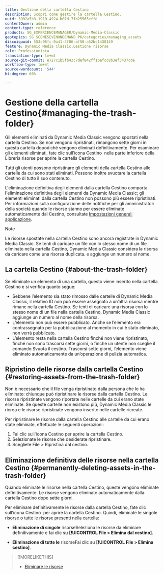 ```yaml
---
title: Gestione della cartella Cestino
description: Scopri come gestire la cartella Cestino.
uuid: 3992a5b8-1919-4924-b07d-7fb25565effd
contentOwner: admin
content-type: reference
products: SG_EXPERIENCEMANAGER/Dynamic-Media-Classic
geptopics: SG_SCENESEVENONDEMAND_PK/categories/managing_assets
discoiquuid: 553c95fc-0a41-4f06-af50-a62bc1438149
feature: Dynamic Media Classic,Gestione risorse
role: Professionista
translation-type: tm+mt
source-git-commit: e727c1b5fb43c7def842ff1bafcc8b3ef3437cde
workflow-type: tm+mt
source-wordcount: '544'
ht-degree: 60%

---
```



# Gestione della cartella Cestino{#managing-the-trash-folder}

Gli elementi eliminati da Dynamic Media Classic vengono spostati nella cartella Cestino. Se non vengono ripristinati, rimangono sette giorni in questa cartella dopodiché vengono eliminati definitivamente. Per esaminare gli elementi eliminati, fate clic sull’icona Cestino  nella parte inferiore della Libreria risorse per aprire la cartella Cestino.

Tutti gli utenti possono ripristinare gli elementi della cartella Cestino alle cartelle da cui sono stati eliminati. Possono inoltre svuotare la cartella Cestino di tutto il suo contenuto.

L&#39;eliminazione definitiva degli elementi dalla cartella Cestino comporta l&#39;eliminazione definitiva degli elementi da Dynamic Media Classic; gli elementi eliminati dalla cartella Cestino non possono più essere ripristinati. Per informazioni sulla configurazione delle notifiche per gli amministratori della società quando le risorse stanno per essere eliminate automaticamente dal Cestino, consultate [Impostazioni generali applicazione](application-setup.md#general_settings).

>[!NOTE]
>
>Le risorse spostate nella cartella Cestino sono ancora registrate in Dynamic Media Classic. Se tenti di caricare un file con lo stesso nome di un file eliminato nella cartella Cestino, Dynamic Media Classic considera la risorsa da caricare come una risorsa duplicata. e aggiunge un numero al nome.

## La cartella Cestino {#about-the-trash-folder}

Se eliminate un elemento di una cartella, questo viene inserito nella cartella Cestino e si verifica quanto segue:

* Sebbene l’elemento sia stato rimosso dalle cartelle di Dynamic Media Classic, il relativo ID non può essere assegnato a un’altra risorsa mentre rimane nella cartella Cestino. Se tenti di caricare una risorsa con lo stesso nome di un file nella cartella Cestino, Dynamic Media Classic aggiunge un numero al nome della risorsa.
* L’elemento non può essere pubblicato. Anche se l’elemento era contrassegnato per la pubblicazione al momento in cui è stato eliminato, non verrà pubblicato.
* L’elemento resta nella cartella Cestino finché non viene ripristinato, finché non sono trascorsi sette giorni, o finché un utente non sceglie il comando Svuota il cestino. Trascorsi sette giorni, l’elemento viene eliminato automaticamente da un’operazione di pulizia automatica.

## Ripristino delle risorse dalla cartella Cestino  {#restoring-assets-from-the-trash-folder}

Non è necessario che il file venga ripristinato dalla persona che lo ha eliminato: chiunque può ripristinare le risorse dalla cartella Cestino. Le risorse ripristinate vengono riportate nelle cartelle da cui erano state eliminate. Se queste cartelle non esistono più, Dynamic Media Classic le ricrea e le risorse ripristinate vengono inserite nelle cartelle ricreate.

Per ripristinare le risorse dalla cartella Cestino alle cartelle da cui erano state eliminate, effettuate le seguenti operazioni:

1. Fai clic sull&#39;icona Cestino per aprire la cartella Cestino.
1. Selezionate le risorse che desiderate ripristinare.
1. Scegliete File > Ripristina dal cestino.

## Eliminazione definitiva delle risorse nella cartella Cestino  {#permanently-deleting-assets-in-the-trash-folder}

Quando eliminate le risorse nella cartella Cestino, queste vengono eliminate definitivamente. Le risorse vengono eliminate automaticamente dalla cartella Cestino dopo sette giorni.

Per eliminare definitivamente le risorse dalla cartella Cestino, fate clic sull’icona Cestino  per aprire la cartella Cestino. Quindi, eliminate le singole risorse o tutte le risorse presenti nella cartella:

* **Eliminazione di singole** risorseSeleziona le risorse da eliminare definitivamente e fai clic su  **[!UICONTROL File > Elimina dal cestino]**.

* **Eliminazione di tutte le** risorseFai clic su  **[!UICONTROL File > Elimina cestino]**.

>[!MORELIKETHIS]
>
>* [Eliminare le risorse](moving-renaming-deleting-assets.md#delete_assets)

